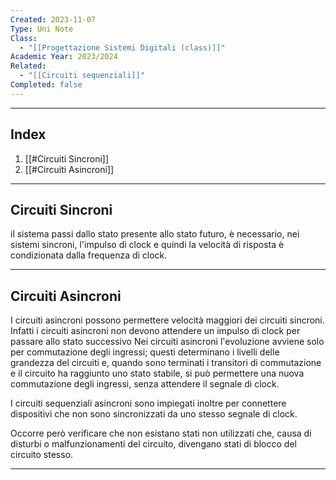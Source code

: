 ```yaml
---
Created: 2023-11-07
Type: Uni Note
Class:
  - "[[Progettazione Sistemi Digitali (class)]]"
Academic Year: 2023/2024
Related:
  - "[[Circuiti sequenziali]]"
Completed: false
---
```

---
## Index
1. [[#Circuiti Sincroni]]
2. [[#Circuiti Asincroni]]

---
## Circuiti Sincroni
 il sistema passi dallo stato presente allo stato futuro, è necessario, nei sistemi sincroni, l'impulso di clock e quindi la velocità di risposta è condizionata dalla frequenza di clock.


---
## Circuiti Asincroni
I circuiti asincroni possono permettere velocità maggiori dei circuiti sincroni. 
Infatti i circuiti asincroni non devono attendere un impulso di clock per passare allo stato successivo
Nei circuiti asincroni l'evoluzione avviene solo per commutazione degli ingressi; questi determinano i livelli delle grandezza del circuiti e, quando sono terminati i transitori di commutazione e il circuito ha raggiunto uno stato stabile, si può permettere una nuova commutazione degli ingressi, senza attendere il segnale di clock.

I circuiti sequenziali asincroni sono impiegati inoltre per connettere dispositivi che non sono sincronizzati da uno stesso segnale di clock.

Occorre però verificare che non esistano stati non utilizzati che, causa di disturbi o malfunzionamenti del circuito, divengano stati di blocco del circuito stesso.

---